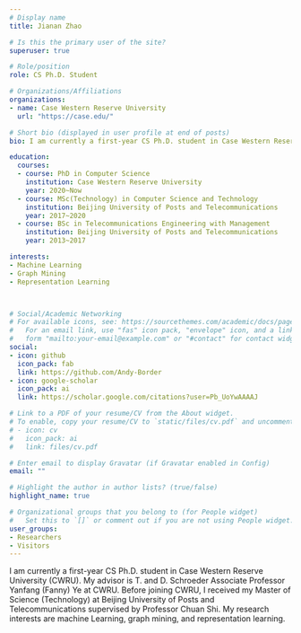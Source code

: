 ```yaml
---
# Display name
title: Jianan Zhao

# Is this the primary user of the site?
superuser: true

# Role/position
role: CS Ph.D. Student

# Organizations/Affiliations
organizations:
- name: Case Western Reserve University
  url: "https://case.edu/"

# Short bio (displayed in user profile at end of posts)
bio: I am currently a first-year CS Ph.D. student in Case Western Reserve University (CWRU). My advisor is T. and D. Schroeder Associate Professor Yanfang (Fanny) Ye at CWRU. Before joining CWRU, I received my Master of Science (Technology) at Beijing University of Posts and Telecommunications supervised by Professor Chuan Shi. My research interests are machine Learning, graph mining, and representation learning.

education:
  courses:
  - course: PhD in Computer Science
    institution: Case Western Reserve University
    year: 2020~Now
  - course: MSc(Technology) in Computer Science and Technology
    institution: Beijing University of Posts and Telecommunications
    year: 2017~2020
  - course: BSc in Telecommunications Engineering with Management
    institution: Beijing University of Posts and Telecommunications
    year: 2013~2017

interests:
- Machine Learning
- Graph Mining
- Representation Learning



# Social/Academic Networking
# For available icons, see: https://sourcethemes.com/academic/docs/page-builder/#icons
#   For an email link, use "fas" icon pack, "envelope" icon, and a link in the
#   form "mailto:your-email@example.com" or "#contact" for contact widget.
social:
- icon: github
  icon_pack: fab
  link: https://github.com/Andy-Border
- icon: google-scholar
  icon_pack: ai
  link: https://scholar.google.com/citations?user=Pb_UoYwAAAAJ

# Link to a PDF of your resume/CV from the About widget.
# To enable, copy your resume/CV to `static/files/cv.pdf` and uncomment the lines below.
# - icon: cv
#   icon_pack: ai
#   link: files/cv.pdf

# Enter email to display Gravatar (if Gravatar enabled in Config)
email: ""

# Highlight the author in author lists? (true/false)
highlight_name: true

# Organizational groups that you belong to (for People widget)
#   Set this to `[]` or comment out if you are not using People widget.
user_groups:
- Researchers
- Visitors
---
```

I am currently a first-year CS Ph.D. student in Case Western Reserve University (CWRU). My advisor is T. and D. Schroeder Associate Professor Yanfang (Fanny) Ye at CWRU. Before joining CWRU, I received my Master of Science (Technology) at Beijing University of Posts and Telecommunications supervised by Professor Chuan Shi. My research interests are machine Learning, graph mining, and representation learning.
